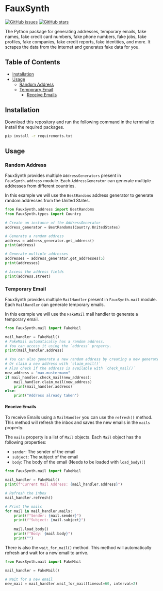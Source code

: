 # FauxSynth
[![GitHub issues](https://img.shields.io/github/issues/Alok-joseph/Fake-stuff-generator)](https://github.com/Alok-joseph/Fake-stuff-generator/issues) [![GitHub stars](https://img.shields.io/github/stars/Alok-joseph/Fake-stuff-generator)](https://github.com/Alok-joseph/Fake-stuff-generator/stargazers)

The Python package for generating addresses, temporary emails, fake names, fake credit card numbers, fake phone numbers, fake jobs, fake profiles, fake companies, fake credit reports, fake identities, and more.
It scrapes the data from the internet and generates fake data for you.

## Table of Contents

- [Installation](#installation)
- [Usage](#usage)
  - [Random Address](#random-address)
  - [Temporary Email](#temporary-email)
    - [Receive Emails](#receive-emails) 


## Installation

Download this repository and run the following command in the terminal to install the required packages.

```bash
pip install -r requirements.txt
```

## Usage

### Random Address

FauxSynth provides multiple `AddressGenerators` present in `FauxSynth.address` module. 
Each `AddressGenerator` can generate multiple addresses from different countries.

In this example we will use the `BestRandoms` address generator to generate random addresses from the United States.

```python
from FauxSynth.address import BestRandoms
from FauxSynth.types import Country

# Create an instance of the AddressGenerator
address_generator = BestRandoms(Country.UnitedStates)

# Generate a random address
address = address_generator.get_address()
print(address)

# Generate multiple addresses
addresses = address_generator.get_addresses(5)
print(addresses)

# Access the address fields
print(address.street)

```

### Temporary Email

FauxSynth provides multiple `MailHandler` present in `FauxSynth.mail` module.
Each `MailHandler` can generate temporary emails.

In this example we will use the `FakeMail` mail handler to generate a temporary email.

```python
from FauxSynth.mail import FakeMail

mail_handler = FakeMail()
# FakeMail automatically has a random address. 
# You can access it using the `address` property.
print(mail_handler.address)

# You can also generate a new random address by creating a new generator.
# Or claim a new address with `claim_mail()`
# Also check if the address is available with `check_mail()`
new_address = "max.mustermann"
if mail_handler.check_mail(new_address):
    mail_handler.claim_mail(new_address)
    print(mail_handler.address)
else:
    print("Address already taken")
```

#### Receive Emails

To receive Emails using a `MailHandler` you can use the `refresh()` method.
This method will refresh the inbox and saves the new emails in the `mails` property.

The `mails` property is a list of `Mail` objects. Each `Mail` object has the following properties:

- `sender`: The sender of the email
- `subject`: The subject of the email
- `body`: The body of the email (Needs to be loaded with `load_body()`)

```python
from FauxSynth.mail import FakeMail

mail_handler = FakeMail()
print(f"Current Mail Address: {mail_handler.address}")

# Refresh the inbox
mail_handler.refresh()

# Print the mails
for mail in mail_handler.mails:
    print(f"Sender: {mail.sender}")
    print(f"Subject: {mail.subject}")
    
    mail.load_body()
    print(f"Body: {mail.body}")
    print("")
```

There is also the `wait_for_mail()` method. 
This method will automatically refresh and wait for a new email to arrive.

```python
from FauxSynth.mail import FakeMail

mail_handler = FakeMail()

# Wait for a new email
new_mail = mail_handler.wait_for_mail(timeout=60, interval=2)
```




